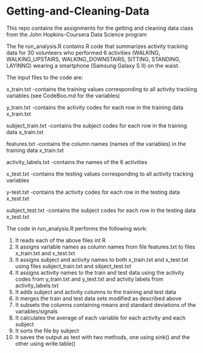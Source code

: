 Getting-and-Cleaning-Data
=========================

This repo contains the assignments for the getting and cleaning data class from the John Hopkins-Coursera Data Science program

The fie run_analysis.R contains R code that summarizes activity tracking data for 30 volunteers who performed 6 activities (WALKING, WALKING_UPSTAIRS, WALKING_DOWNSTAIRS, SITTING, STANDING, LAYINNG) wearing a smartphone (Samsung Galaxy S II) on the waist.

The input files to the code are:

x_train.txt -contains the training values corresponding to all activity tracking variables (see CodeBoo.md for the variables)

y_train.txt -contains the activity codes for each row in the training data x_train.txt

subject_train.txt -contains the subject codes for each row in the training data x_train.txt

features.txt -contains the column names (names of the variables) in the training data x_train.txt

activity_labels.txt -contains the names of the 6 activities

x_test.txt -contains the testing values corresponding to all activity tracking variables 

y-test.txt -contains the activity codes for each row in the testing data x_test.txt

subject_test.txt -contains the subject codes for each row in the testing data x_test.txt

The code in run_analysis.R performs the following work:
1.	It reads each of the above files int R
2.	It assigns variable names as column names from file features.txt to files x_train.txt and x_test.txt
3.	It assigns subject and activity names to both x_train.txt and x_test.txt using files subject_train.txt and sibject_test.txt
4.	It assigns activity names to the train and test data using the activity codes from y_train.txt and y_test.txt and actvity labels from activity_labels.txt
5.	It adds subject and activity columns to the training and test data
6.	It merges the train and test data sets modified as described above
7.	It subsets the columns containing means and standard deviations of the variables/signals
8.	It calculates the average of each variable for each activity and each subject
9.	It sorts the file by subject
10. It saves the output as text with two methods, one using sink() and the other using write.table()
